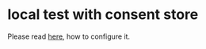 # local test with consent store

Please read [here](https://docs.google.com/document/d/1uzQBHNFf3CFwf4aIxgjKwqjVLClUNxdXmA7303096KU/edit#heading=h.goimw7rrnf9e), how to configure it.